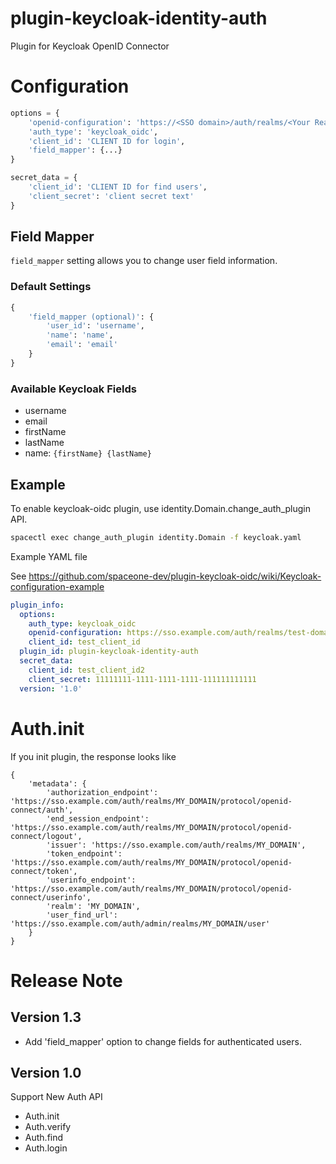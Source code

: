 # plugin-keycloak-identity-auth

Plugin for Keycloak OpenID Connector


# Configuration

~~~python
options = {
    'openid-configuration': 'https://<SSO domain>/auth/realms/<Your Realm>/.well-known/openid-configuration',
    'auth_type': 'keycloak_oidc',
    'client_id': 'CLIENT ID for login',
    'field_mapper': {...}
}

secret_data = {
    'client_id': 'CLIENT ID for find users',
    'client_secret': 'client secret text'
}
~~~

## Field Mapper
`field_mapper` setting allows you to change user field information.
  
### Default Settings
~~~python
{
    'field_mapper (optional)': {
        'user_id': 'username',
        'name': 'name',
        'email': 'email'
    }
}
~~~
### Available Keycloak Fields
  * username
  * email
  * firstName
  * lastName
  * name: `{firstName} {lastName}`

## Example

To enable keycloak-oidc plugin,
use identity.Domain.change_auth_plugin API.


~~~bash
spacectl exec change_auth_plugin identity.Domain -f keycloak.yaml
~~~

Example YAML file

See https://github.com/spaceone-dev/plugin-keycloak-oidc/wiki/Keycloak-configuration-example

~~~yaml
plugin_info:
  options:
    auth_type: keycloak_oidc
    openid-configuration: https://sso.example.com/auth/realms/test-domain/.well-known/openid-configuration
    client_id: test_client_id
  plugin_id: plugin-keycloak-identity-auth
  secret_data:
    client_id: test_client_id2
    client_secret: 11111111-1111-1111-1111-111111111111
  version: '1.0'
~~~

# Auth.init

If you init plugin, the response looks like

~~~
{
    'metadata': {
        'authorization_endpoint': 'https://sso.example.com/auth/realms/MY_DOMAIN/protocol/openid-connect/auth',
        'end_session_endpoint': 'https://sso.example.com/auth/realms/MY_DOMAIN/protocol/openid-connect/logout',
        'issuer': 'https://sso.example.com/auth/realms/MY_DOMAIN',
        'token_endpoint': 'https://sso.example.com/auth/realms/MY_DOMAIN/protocol/openid-connect/token',
        'userinfo_endpoint': 'https://sso.example.com/auth/realms/MY_DOMAIN/protocol/openid-connect/userinfo',
        'realm': 'MY_DOMAIN',
        'user_find_url': 'https://sso.example.com/auth/admin/realms/MY_DOMAIN/user'
    }
}
~~~

# Release Note

## Version 1.3
- Add 'field_mapper' option to change fields for authenticated users.

## Version 1.0

Support New Auth API
* Auth.init
* Auth.verify
* Auth.find
* Auth.login
